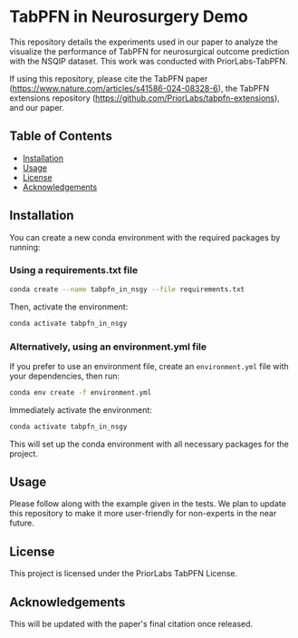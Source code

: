 # TabPFN in Neurosurgery Demo

This repository details the experiments used in our paper to analyze the visualize the performance of TabPFN for neurosurgical outcome prediction with the NSQIP dataset. This work was conducted with PriorLabs-TabPFN.

If using this repository, please cite the TabPFN paper (https://www.nature.com/articles/s41586-024-08328-6), the TabPFN extensions repository (https://github.com/PriorLabs/tabpfn-extensions), and our paper.

## Table of Contents

- [Installation](#installation)
- [Usage](#usage)
- [License](#license)
- [Acknowledgements](#acknowledgements)

## Installation

You can create a new conda environment with the required packages by running:

### Using a requirements.txt file

```bash
conda create --name tabpfn_in_nsgy --file requirements.txt
```

Then, activate the environment:

```bash
conda activate tabpfn_in_nsgy
```

### Alternatively, using an environment.yml file

If you prefer to use an environment file, create an `environment.yml` file with your dependencies, then run:

```bash
conda env create -f environment.yml
```

Immediately activate the environment:

```bash
conda activate tabpfn_in_nsgy
```

This will set up the conda environment with all necessary packages for the project.

## Usage

Please follow along with the example given in the tests. We plan to update this repository to make it more user-friendly for non-experts in the near future.

## License

This project is licensed under the PriorLabs TabPFN License. 

## Acknowledgements

This will be updated with the paper's final citation once released.
